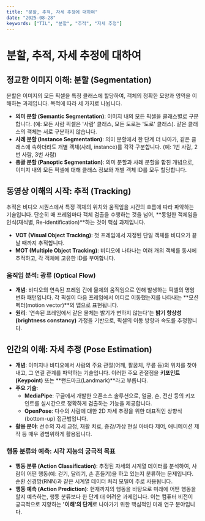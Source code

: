 ```yaml
---
title: "분할, 추적, 자세 추정에 대하여"
date: "2025-08-28"
keywords: ["TIL", "분할", "추적", "자세 추정"]
---
```


# 분할, 추적, 자세 추정에 대하여

## 정교한 이미지 이해: 분할 (Segmentation)

분할은 이미지의 모든 픽셀을 특정 클래스에 할당하여, 객체의 정확한 모양과 영역을 이해하는 과제입니다. 목적에 따라 세 가지로 나뉩니다.

- **의미 분할 (Semantic Segmentation)**: 이미지 내의 모든 픽셀을 클래스별로 구분합니다. (예: 모든 사람 픽셀은 '사람' 클래스, 모든 도로는 '도로' 클래스). 같은 클래스의 객체는 서로 구분하지 않습니다.
- **사례 분할 (Instance Segmentation)**: 의미 분할에서 한 단계 더 나아가, 같은 클래스에 속하더라도 개별 객체(사례, instance)를 각각 구분합니다. (예: 1번 사람, 2번 사람, 3번 사람)
- **총괄 분할 (Panoptic Segmentation)**: 의미 분할과 사례 분할을 합친 개념으로, 이미지 내의 모든 픽셀에 대해 클래스 정보와 개별 객체 ID를 모두 할당합니다.

## 동영상 이해의 시작: 추적 (Tracking)

추적은 비디오 시퀀스에서 특정 객체의 위치와 움직임을 시간의 흐름에 따라 파악하는 기술입니다. 단순히 매 프레임마다 객체 검출을 수행하는 것을 넘어, **동일한 객체임을 인식(재식별, Re-identification)**하는 것이 핵심 과제입니다.

- **VOT (Visual Object Tracking)**: 첫 프레임에서 지정된 단일 객체를 비디오가 끝날 때까지 추적합니다.
- **MOT (Multiple Object Tracking)**: 비디오에 나타나는 여러 개의 객체를 동시에 추적하고, 각 객체에 고유한 ID를 부여합니다.

### 움직임 분석: 광류 (Optical Flow)

- **개념**: 비디오의 연속된 프레임 간에 물체의 움직임으로 인해 발생하는 픽셀의 명암 변화 패턴입니다. 각 픽셀이 다음 프레임에서 어디로 이동했는지를 나타내는 **모션 벡터(motion vector)**의 맵으로 표현됩니다.
- **원리**: '연속된 프레임에서 같은 물체는 밝기가 변하지 않는다'는 **밝기 항상성(brightness constancy)** 가정을 기반으로, 픽셀의 이동 방향과 속도를 추정합니다.

## 인간의 이해: 자세 추정 (Pose Estimation)

- **개념**: 이미지나 비디오에서 사람의 주요 관절(어깨, 팔꿈치, 무릎 등)의 위치를 찾아내고, 그 연결 관계를 파악하는 기술입니다. 이러한 주요 관절점을 **키포인트(Keypoint)** 또는 **랜드마크(Landmark)**라고 부릅니다.
- **주요 기술**:
  - **MediaPipe**: 구글에서 개발한 오픈소스 솔루션으로, 얼굴, 손, 전신 등의 키포인트를 실시간으로 정확하게 검출하는 기능을 제공합니다.
  - **OpenPose**: 다수의 사람에 대한 2D 자세 추정을 위한 대표적인 상향식(bottom-up) 접근법입니다.
- **활용 분야**: 선수의 자세 교정, 재활 치료, 증강/가상 현실 아바타 제어, 애니메이션 제작 등 매우 광범위하게 활용됩니다.

### 행동 분류와 예측: 시각 지능의 궁극적 목표

- **행동 분류 (Action Classification)**: 추정된 자세의 시계열 데이터를 분석하여, 사람이 어떤 행동(예: 걷기, 달리기, 손 흔들기)을 하고 있는지 분류하는 문제입니다. 순환 신경망(RNN)과 같은 시계열 데이터 처리 모델이 주로 사용됩니다.
- **행동 예측 (Action Prediction)**: 현재까지의 행동을 바탕으로 미래에 어떤 행동을 할지 예측하는, 행동 분류보다 한 단계 더 어려운 과제입니다. 이는 컴퓨터 비전이 궁극적으로 지향하는 **'이해'의 단계**로 나아가기 위한 핵심적인 미래 연구 분야입니다.
